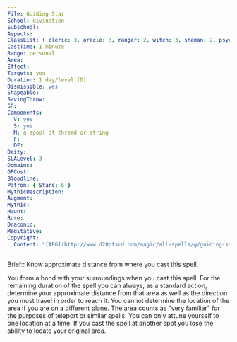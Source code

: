 ```yaml
---
File: Guiding Star
School: divination
Subschool: 
Aspects: 
ClassList: { cleric: 3, oracle: 3, ranger: 2, witch: 3, shaman: 2, psychic: 3 }
CastTime: 1 minute
Range: personal
Area: 
Effect: 
Targets: you
Duration: 1 day/level (D)
Dismissible: yes
Shapeable: 
SavingThrow: 
SR: 
Components:
  V: yes
  S: yes
  M: a spool of thread or string
  F: 
  DF: 
Deity: 
SLALevel: 3
Domains: 
GPCost: 
Bloodline: 
Patron: { Stars: 6 }
MythicDescription: 
Augment: 
Mythic: 
Haunt: 
Ruse: 
Draconic: 
Meditative: 
Copyright:
  Content: "[APG](http://www.d20pfsrd.com/magic/all-spells/g/guiding-star)"
---
```

Brief:: Know approximate distance from where you cast this spell.

You form a bond with your surroundings when you cast this spell. For the remaining duration of the spell you can always, as a standard action, determine your approximate distance from that area as well as the direction you must travel in order to reach it. You cannot determine the location of the area if you are on a different plane. The area counts as "very familiar" for the purposes of teleport or similar spells. You can only attune yourself to one location at a time. If you cast the spell at another spot you lose the ability to locate your original area.
